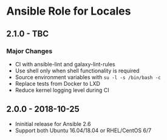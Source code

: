 # Ansible Role for Locales

## 2.1.0 - TBC

### Major Changes

  - CI with ansible-lint and galaxy-lint-rules
  - Use shell only when shell functionality is required
  - Source environment variables with `su -l -s /bin/bash -c`
  - Replace tests from Docker to LXD
  - Reduce kernel logging level during CI

## 2.0.0 - 2018-10-25

  - Ininitial release for Ansible 2.6
  - Support both Ubuntu 16.04/18.04 or RHEL/CentOS 6/7

